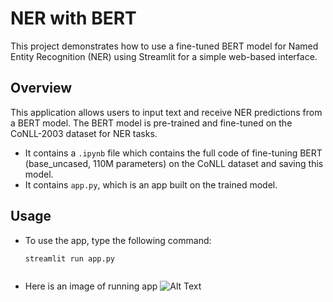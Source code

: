 # NER with BERT

This project demonstrates how to use a fine-tuned BERT model for Named Entity Recognition (NER) using Streamlit for a simple web-based interface.

## Overview

This application allows users to input text and receive NER predictions from a BERT model. The BERT model is pre-trained and fine-tuned on the CoNLL-2003 dataset for NER tasks.

- It contains a `.ipynb` file which contains the full code of fine-tuning BERT (base_uncased, 110M parameters) on the CoNLL dataset and saving this model.
- It contains `app.py`, which is an app built on the trained model.

## Usage

- To use the app, type the following command:

  ```bash
  streamlit run app.py



- Here is an image of running app
![Alt Text](image.png)
